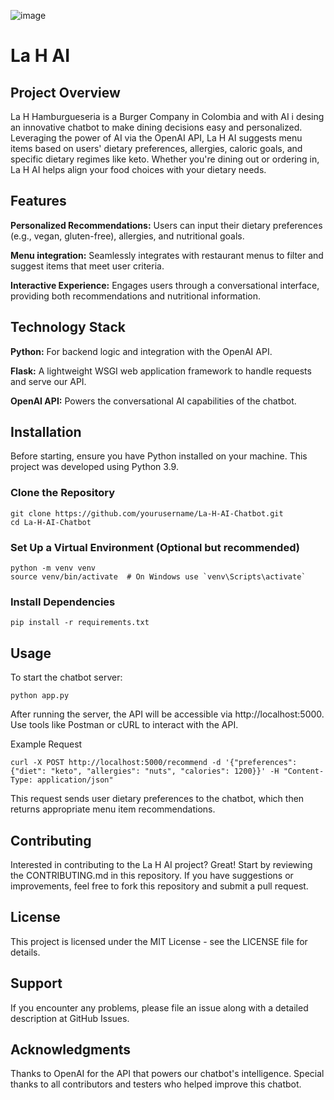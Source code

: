 ![image](https://github.com/mariaegarciab/La-H-AI/assets/138514984/b6110948-f5f9-4e2d-bd5c-c002501ed03e)

# La H AI

## Project Overview
La H Hamburgueseria is a Burger Company in Colombia and with AI i desing an innovative chatbot to make dining decisions easy and personalized. Leveraging the power of AI via the OpenAI API, La H AI suggests menu items based on users' dietary preferences, allergies, caloric goals, and specific dietary regimes like keto. Whether you're dining out or ordering in, La H AI helps align your food choices with your dietary needs.

## Features
**Personalized Recommendations:** Users can input their dietary preferences (e.g., vegan, gluten-free), allergies, and nutritional goals.

**Menu integration:** Seamlessly integrates with restaurant menus to filter and suggest items that meet user criteria.

**Interactive Experience:** Engages users through a conversational interface, providing both recommendations and nutritional information.

## Technology Stack
**Python:** For backend logic and integration with the OpenAI API.

**Flask:** A lightweight WSGI web application framework to handle requests and serve our API.

**OpenAI API:** Powers the conversational AI capabilities of the chatbot.


## Installation
Before starting, ensure you have Python installed on your machine. This project was developed using Python 3.9.

### Clone the Repository
```
git clone https://github.com/yourusername/La-H-AI-Chatbot.git
cd La-H-AI-Chatbot
```

### Set Up a Virtual Environment (Optional but recommended)
```
python -m venv venv
source venv/bin/activate  # On Windows use `venv\Scripts\activate`
```

### Install Dependencies
```
pip install -r requirements.txt
```

## Usage
To start the chatbot server:
```
python app.py
```
After running the server, the API will be accessible via http://localhost:5000. Use tools like Postman or cURL to interact with the API.


Example Request
```
curl -X POST http://localhost:5000/recommend -d '{"preferences": {"diet": "keto", "allergies": "nuts", "calories": 1200}}' -H "Content-Type: application/json"
```
This request sends user dietary preferences to the chatbot, which then returns appropriate menu item recommendations.


## Contributing
Interested in contributing to the La H AI project? Great! Start by reviewing the CONTRIBUTING.md in this repository. If you have suggestions or improvements, feel free to fork this repository and submit a pull request.

## License
This project is licensed under the MIT License - see the LICENSE file for details.

## Support
If you encounter any problems, please file an issue along with a detailed description at GitHub Issues.

## Acknowledgments
Thanks to OpenAI for the API that powers our chatbot's intelligence.
Special thanks to all contributors and testers who helped improve this chatbot.
